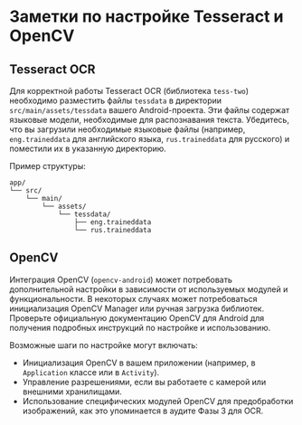 # Заметки по настройке Tesseract и OpenCV

## Tesseract OCR

Для корректной работы Tesseract OCR (библиотека `tess-two`) необходимо разместить файлы `tessdata` в директории `src/main/assets/tessdata` вашего Android-проекта. Эти файлы содержат языковые модели, необходимые для распознавания текста. Убедитесь, что вы загрузили необходимые языковые файлы (например, `eng.traineddata` для английского языка, `rus.traineddata` для русского) и поместили их в указанную директорию.

Пример структуры:
```
app/
└── src/
    └── main/
        └── assets/
            └── tessdata/
                ├── eng.traineddata
                └── rus.traineddata
```

## OpenCV

Интеграция OpenCV (`opencv-android`) может потребовать дополнительной настройки в зависимости от используемых модулей и функциональности. В некоторых случаях может потребоваться инициализация OpenCV Manager или ручная загрузка библиотек. Проверьте официальную документацию OpenCV для Android для получения подробных инструкций по настройке и использованию.

Возможные шаги по настройке могут включать:
*   Инициализация OpenCV в вашем приложении (например, в `Application` классе или в `Activity`).
*   Управление разрешениями, если вы работаете с камерой или внешними хранилищами.
*   Использование специфических модулей OpenCV для предобработки изображений, как это упоминается в аудите Фазы 3 для OCR.


